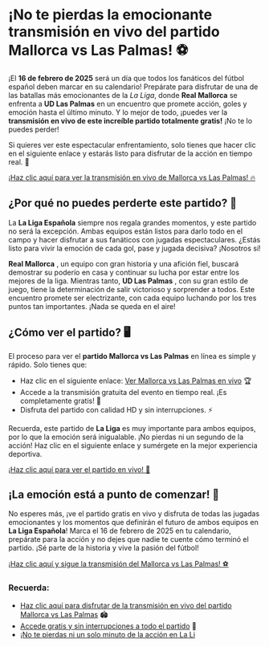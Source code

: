 # ¡No te pierdas la emocionante transmisión en vivo del partido Mallorca vs Las Palmas! ⚽

¡El **16 de febrero de 2025** será un día que todos los fanáticos del fútbol español deben marcar en su calendario! Prepárate para disfrutar de una de las batallas más emocionantes de la _La Liga_, donde **Real Mallorca** se enfrenta a **UD Las Palmas** en un encuentro que promete acción, goles y emoción hasta el último minuto. Y lo mejor de todo, ¡puedes ver la **transmisión en vivo de este increíble partido totalmente gratis!** ¡No te lo puedes perder!

Si quieres ver este espectacular enfrentamiento, solo tienes que hacer clic en el siguiente enlace y estarás listo para disfrutar de la acción en tiempo real. 📲

[¡Haz clic aquí para ver la transmisión en vivo de Mallorca vs Las Palmas! 🔥](https://tinyurl.com/livestreamfreeo?st=Mallorca+vs+Las+Palmas&si=gh)

## ¿Por qué no puedes perderte este partido? 🤔

La **La Liga Española** siempre nos regala grandes momentos, y este partido no será la excepción. Ambas equipos están listos para darlo todo en el campo y hacer disfrutar a sus fanáticos con jugadas espectaculares. ¿Estás listo para vivir la emoción de cada gol, pase y jugada decisiva? ¡Nosotros sí!

**Real Mallorca** , un equipo con gran historia y una afición fiel, buscará demostrar su poderío en casa y continuar su lucha por estar entre los mejores de la liga. Mientras tanto, **UD Las Palmas** , con su gran estilo de juego, tiene la determinación de salir victorioso y sorprender a todos. Este encuentro promete ser electrizante, con cada equipo luchando por los tres puntos tan importantes. ¡Nada se queda en el aire!

## ¿Cómo ver el partido? 🖥️

El proceso para ver el **partido Mallorca vs Las Palmas** en línea es simple y rápido. Solo tienes que:

- Haz clic en el siguiente enlace: [Ver Mallorca vs Las Palmas en vivo](https://tinyurl.com/livestreamfreeo?st=Mallorca+vs+Las+Palmas&si=gh) 🏆
- Accede a la transmisión gratuita del evento en tiempo real. ¡Es completamente gratis! 💯
- Disfruta del partido con calidad HD y sin interrupciones. ⚡

Recuerda, este partido de **La Liga** es muy importante para ambos equipos, por lo que la emoción será inigualable. ¡No pierdas ni un segundo de la acción! Haz clic en el siguiente enlace y sumérgete en la mejor experiencia deportiva.

[¡Haz clic aquí para ver el partido en vivo! 🎥](https://tinyurl.com/livestreamfreeo?st=Mallorca+vs+Las+Palmas&si=gh)

## ¡La emoción está a punto de comenzar! 🏁

No esperes más, ¡ve el partido gratis en vivo y disfruta de todas las jugadas emocionantes y los momentos que definirán el futuro de ambos equipos en **La Liga Española**! Marca el 16 de febrero de 2025 en tu calendario, prepárate para la acción y no dejes que nadie te cuente cómo terminó el partido. ¡Sé parte de la historia y vive la pasión del fútbol!

[¡Haz clic aquí y sigue la transmisión del Mallorca vs Las Palmas! ⚽](https://tinyurl.com/livestreamfreeo?st=Mallorca+vs+Las+Palmas&si=gh)

### Recuerda:

- [Haz clic aquí para disfrutar de la transmisión en vivo del partido Mallorca vs Las Palmas](https://tinyurl.com/livestreamfreeo?st=Mallorca+vs+Las+Palmas&si=gh) 🏟️
- [Accede gratis y sin interrupciones a todo el partido](https://tinyurl.com/livestreamfreeo?st=Mallorca+vs+Las+Palmas&si=gh) 📲
- [¡No te pierdas ni un solo minuto de la acción en La Li](https://tinyurl.com/livestreamfreeo?st=Mallorca+vs+Las+Palmas&si=gh)
